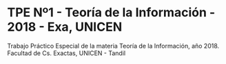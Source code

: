 # TPE Nº1 - Teoría de la Información - 2018 - Exa, UNICEN
Trabajo Práctico Especial de la materia Teoría de la Información, año 2018. Facultad de Cs. Exactas, UNICEN - Tandil
